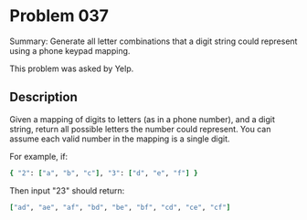 # Problem 037  
Summary: Generate all letter combinations that a digit string could represent using a phone keypad mapping.

This problem was asked by Yelp.

## Description  
Given a mapping of digits to letters (as in a phone number), and a digit string, return all possible letters the number could represent. You can assume each valid number in the mapping is a single digit.

For example, if:

```ruby
{ "2": ["a", "b", "c"], "3": ["d", "e", "f"] }
```

Then input "23" should return:
```ruby
["ad", "ae", "af", "bd", "be", "bf", "cd", "ce", "cf"]
```